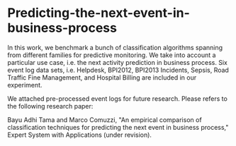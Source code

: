 # Predicting-the-next-event-in-business-process

In this work, we benchmark a bunch of classification algorithms spanning from different families for predictive monitoring. We take into account a particular use case, i.e. the next activity prediction in business process.
Six event log data sets, i.e. Helpdesk, BPI2012, BPI2013 Incidents, Sepsis, Road Traffic Fine Management, and Hospital Billing are included in our experiment.


We attached pre-processed event logs for future research.
Please refers to the following research paper:

Bayu Adhi Tama and Marco Comuzzi, "An empirical comparison of classification techniques for predicting the next event in business process," Expert System with Applications (under revision).
